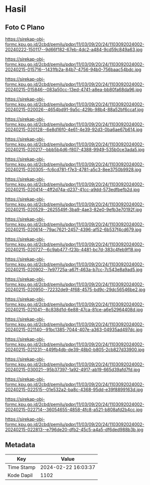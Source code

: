# Hasil

## Foto C Plano

https://sirekap-obj-formc.kpu.go.id/2cbd/pemilu/pdpr/11/03/09/20/24/1103092024002-20240222-150117--9d66f182-67eb-4dc2-a484-9cd59c849a63.jpg

https://sirekap-obj-formc.kpu.go.id/2cbd/pemilu/pdpr/11/03/09/20/24/1103092024002-20240215-015716--1431fb2a-84b7-4756-94b0-756baac54bdc.jpg

https://sirekap-obj-formc.kpu.go.id/2cbd/pemilu/pdpr/11/03/09/20/24/1103092024002-20240215-015846--083a50cc-13ed-4741-a8ea-bb80fa68da96.jpg

https://sirekap-obj-formc.kpu.go.id/2cbd/pemilu/pdpr/11/03/09/20/24/1103092024002-20240215-020026--4654bd91-9a5c-429b-98b4-88a52bf6ccaf.jpg

https://sirekap-obj-formc.kpu.go.id/2cbd/pemilu/pdpr/11/03/09/20/24/1103092024002-20240215-020128--6e8d16f0-4e61-4e39-92d3-0ba6ae67b614.jpg

https://sirekap-obj-formc.kpu.go.id/2cbd/pemilu/pdpr/11/03/09/20/24/1103092024002-20240215-020217--bbb5b4d6-f807-4388-9949-535b0ce3ada5.jpg

https://sirekap-obj-formc.kpu.go.id/2cbd/pemilu/pdpr/11/03/09/20/24/1103092024002-20240215-020305--fc6cd781-f7e3-4781-a5c3-8ee3750b9928.jpg

https://sirekap-obj-formc.kpu.go.id/2cbd/pemilu/pdpr/11/03/09/20/24/1103092024002-20240215-020414--4ff2d74a-d237-41cc-a9dd-573edfbefb2d.jpg

https://sirekap-obj-formc.kpu.go.id/2cbd/pemilu/pdpr/11/03/09/20/24/1103092024002-20240215-020529--2625549f-3ba9-4ae3-82e0-9efb3e70192f.jpg

https://sirekap-obj-formc.kpu.go.id/2cbd/pemilu/pdpr/11/03/09/20/24/1103092024002-20240215-020614--79ac7621-2457-4396-af52-6b537f4cd679.jpg

https://sirekap-obj-formc.kpu.go.id/2cbd/pemilu/pdpr/11/03/09/20/24/1103092024002-20240215-020727--6c9ab477-f23b-4481-bc7d-383c4feb9f18.jpg

https://sirekap-obj-formc.kpu.go.id/2cbd/pemilu/pdpr/11/03/09/20/24/1103092024002-20240215-020902--7e97725a-a67f-463a-b7cc-7c543e8a9ad5.jpg

https://sirekap-obj-formc.kpu.go.id/2cbd/pemilu/pdpr/11/03/09/20/24/1103092024002-20240215-020950--72232de9-4f68-4575-bd9c-29dc56546be2.jpg

https://sirekap-obj-formc.kpu.go.id/2cbd/pemilu/pdpr/11/03/09/20/24/1103092024002-20240215-021041--8c838d1d-6e88-47ca-81ce-a6e52964408d.jpg

https://sirekap-obj-formc.kpu.go.id/2cbd/pemilu/pdpr/11/03/09/20/24/1103092024002-20240215-021140--91bc1385-7044-407e-a363-04935ad497dc.jpg

https://sirekap-obj-formc.kpu.go.id/2cbd/pemilu/pdpr/11/03/09/20/24/1103092024002-20240215-021231--449fb4db-de39-48b0-b805-2cb827d33900.jpg

https://sirekap-obj-formc.kpu.go.id/2cbd/pemilu/pdpr/11/03/09/20/24/1103092024002-20240215-030021--95b37397-1a92-4917-ab19-665d39afd7fd.jpg

https://sirekap-obj-formc.kpu.go.id/2cbd/pemilu/pdpr/11/03/09/20/24/1103092024002-20240215-022515--01e532a2-ba8c-4368-95dd-e39f8899163d.jpg

https://sirekap-obj-formc.kpu.go.id/2cbd/pemilu/pdpr/11/03/09/20/24/1103092024002-20240215-022714--36054655-4858-4fc8-a521-b808afd2b4cc.jpg

https://sirekap-obj-formc.kpu.go.id/2cbd/pemilu/pdpr/11/03/09/20/24/1103092024002-20240215-022813--e796de20-dfb2-45c5-a4a5-df6ded988b3b.jpg


## Metadata

| Key        | Value               |
| ---------- | ------------------- |
| Time Stamp | 2024-02-22 16:03:37 |
| Kode Dapil | 1102                |



